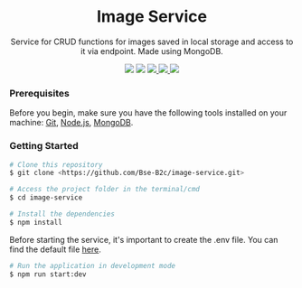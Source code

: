 <h1 style='text-align: center'>Image Service</h1>
<p style='text-align: center'>Service for CRUD functions for images saved in local storage and access to it via endpoint. Made using MongoDB.</p>

<div style='text-align: center'>
<img src="https://img.shields.io/static/v1?label=version&message=v.1.0.0&style=plastic&color=7159c1"/>
<img src="https://img.shields.io/static/v1?label=coverage&message=96%&style=plastic&color=7159c1"/>
<a href='https://github.com/Bse-B2c/rating-service/blob/main/LICENSE'><img src="https://img.shields.io/static/v1?label=license&message=MPL 2.0&style=plastic&color=7159c1&"/>
</a>
<a href='https://nodejs.org/en/'><img src="https://img.shields.io/static/v1?label=Node version&message= >=14.21.3&style=plastic&color=7159c1&logo=nodedotjs"/>
</a>
<a href='https://www.mongodb.com/docs/'><img src="https://img.shields.io/static/v1?label=MongoDB version&message=3.6&style=plastic&color=7159c1&logo=mongodb"/>
</a>
</div>

### Prerequisites

Before you begin, make sure you have the following tools installed on your machine:
[Git](https://git-scm.com), [Node.js](https://nodejs.org/en/), [MongoDB](https://www.mongodb.com/docs/).

### Getting Started

```bash
# Clone this repository
$ git clone <https://github.com/Bse-B2c/image-service.git>

# Access the project folder in the terminal/cmd
$ cd image-service

# Install the dependencies
$ npm install
```

Before starting the service, it's important to create the .env file. You can find the default file [here](https://github.com/Bse-B2c/image-service/blob/main/.default.env).

```bash
# Run the application in development mode
$ npm run start:dev
```